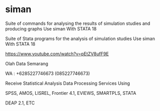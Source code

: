 # siman
Suite of commands for analysing the results of simulation studies and producing graphs Use siman With STATA 18

Suite of Stata programs for the analysis of simulation studies Use siman With STATA 18

https://www.youtube.com/watch?v=pEtZV8ufF9E

Olah Data Semarang

WA : +6285227746673 (085227746673)

Receive Statistical Analysis Data Processing Services Using

SPSS, AMOS, LISREL, Frontier 4.1, EVIEWS, SMARTPLS, STATA

DEAP 2.1, ETC
